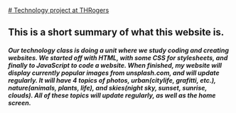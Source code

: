 <u># Technology project at THRogers </u>

## This is a short summary of what this website is.

##### Our technology class is doing a unit where we study coding and creating websites. We started off with HTML, with some CSS for stylesheets, and finally to JavaScript to code a website. When finished, my website will display currently popular images from unsplash.com, and will update regularly. It will have 4 topics of photos, urban(citylife, grafitti, etc.), nature(animals, plants, life), and skies(night sky, sunset, sunrise, clouds). All of these topics will update regularly, as well as the home screen.